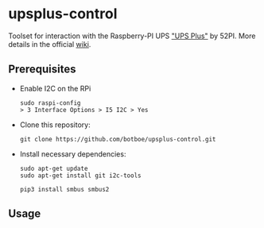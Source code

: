 # upsplus-control
Toolset for interaction with the Raspberry-PI UPS ["UPS Plus"]([LICENSE](https://52pi.com/products/52pi-ups-board-with-rtc-coulometer-for-raspberry-pi?variant=40719609102488)) by 52PI. More details in the official [wiki](https://wiki.52pi.com/index.php/EP-0136).


## Prerequisites

* Enable I2C on the RPi
    ```
    sudo raspi-config
    > 3 Interface Options > I5 I2C > Yes
    ```

* Clone this repository:
    ```
    git clone https://github.com/botboe/upsplus-control.git
    ```

* Install necessary dependencies:
    ```
    sudo apt-get update
    sudo apt-get install git i2c-tools

    pip3 install smbus smbus2
    ```


## Usage

